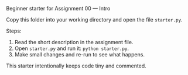 Beginner starter for Assignment 00 — Intro

Copy this folder into your working directory and open the file `starter.py`.

Steps:
1) Read the short description in the assignment file.
2) Open `starter.py` and run it: `python starter.py`.
3) Make small changes and re-run to see what happens.

This starter intentionally keeps code tiny and commented.
